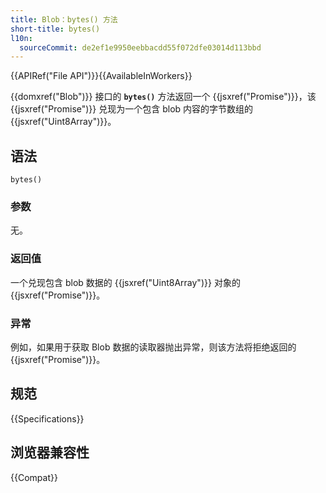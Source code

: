 ```yaml
---
title: Blob：bytes() 方法
short-title: bytes()
l10n:
  sourceCommit: de2ef1e9950eebbacdd55f072dfe03014d113bbd
---
```


{{APIRef("File API")}}{{AvailableInWorkers}}

{{domxref("Blob")}} 接口的 **`bytes()`** 方法返回一个 {{jsxref("Promise")}}，该 {{jsxref("Promise")}} 兑现为一个包含 blob 内容的字节数组的 {{jsxref("Uint8Array")}}。

## 语法

```js-nolint
bytes()
```

### 参数

无。

### 返回值

一个兑现包含 blob 数据的 {{jsxref("Uint8Array")}} 对象的 {{jsxref("Promise")}}。

### 异常

例如，如果用于获取 Blob 数据的读取器抛出异常，则该方法将拒绝返回的 {{jsxref("Promise")}}。

## 规范

{{Specifications}}

## 浏览器兼容性

{{Compat}}
